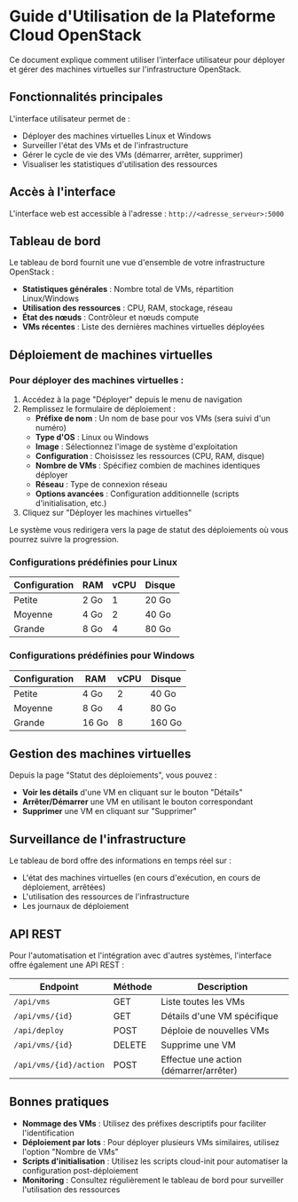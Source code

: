 # Guide d'Utilisation de la Plateforme Cloud OpenStack

Ce document explique comment utiliser l'interface utilisateur pour déployer et gérer des machines virtuelles sur l'infrastructure OpenStack.

## Fonctionnalités principales

L'interface utilisateur permet de :
- Déployer des machines virtuelles Linux et Windows
- Surveiller l'état des VMs et de l'infrastructure
- Gérer le cycle de vie des VMs (démarrer, arrêter, supprimer)
- Visualiser les statistiques d'utilisation des ressources

## Accès à l'interface

L'interface web est accessible à l'adresse : `http://<adresse_serveur>:5000`

## Tableau de bord

Le tableau de bord fournit une vue d'ensemble de votre infrastructure OpenStack :

- **Statistiques générales** : Nombre total de VMs, répartition Linux/Windows
- **Utilisation des ressources** : CPU, RAM, stockage, réseau
- **État des nœuds** : Contrôleur et nœuds compute
- **VMs récentes** : Liste des dernières machines virtuelles déployées

## Déploiement de machines virtuelles

### Pour déployer des machines virtuelles :

1. Accédez à la page "Déployer" depuis le menu de navigation
2. Remplissez le formulaire de déploiement :
   - **Préfixe de nom** : Un nom de base pour vos VMs (sera suivi d'un numéro)
   - **Type d'OS** : Linux ou Windows
   - **Image** : Sélectionnez l'image de système d'exploitation
   - **Configuration** : Choisissez les ressources (CPU, RAM, disque)
   - **Nombre de VMs** : Spécifiez combien de machines identiques déployer
   - **Réseau** : Type de connexion réseau
   - **Options avancées** : Configuration additionnelle (scripts d'initialisation, etc.)
3. Cliquez sur "Déployer les machines virtuelles"

Le système vous redirigera vers la page de statut des déploiements où vous pourrez suivre la progression.

### Configurations prédéfinies pour Linux

| Configuration | RAM | vCPU | Disque |
|--------------|-----|------|--------|
| Petite       | 2 Go | 1    | 20 Go  |
| Moyenne      | 4 Go | 2    | 40 Go  |
| Grande       | 8 Go | 4    | 80 Go  |

### Configurations prédéfinies pour Windows

| Configuration | RAM  | vCPU | Disque |
|--------------|------|------|--------|
| Petite       | 4 Go  | 2    | 40 Go  |
| Moyenne      | 8 Go  | 4    | 80 Go  |
| Grande       | 16 Go | 8    | 160 Go |

## Gestion des machines virtuelles

Depuis la page "Statut des déploiements", vous pouvez :

- **Voir les détails** d'une VM en cliquant sur le bouton "Détails"
- **Arrêter/Démarrer** une VM en utilisant le bouton correspondant
- **Supprimer** une VM en cliquant sur "Supprimer"

## Surveillance de l'infrastructure

Le tableau de bord offre des informations en temps réel sur :

- L'état des machines virtuelles (en cours d'exécution, en cours de déploiement, arrêtées)
- L'utilisation des ressources de l'infrastructure
- Les journaux de déploiement

## API REST

Pour l'automatisation et l'intégration avec d'autres systèmes, l'interface offre également une API REST :

| Endpoint | Méthode | Description |
|----------|--------|-------------|
| `/api/vms` | GET | Liste toutes les VMs |
| `/api/vms/{id}` | GET | Détails d'une VM spécifique |
| `/api/deploy` | POST | Déploie de nouvelles VMs |
| `/api/vms/{id}` | DELETE | Supprime une VM |
| `/api/vms/{id}/action` | POST | Effectue une action (démarrer/arrêter) |

## Bonnes pratiques

- **Nommage des VMs** : Utilisez des préfixes descriptifs pour faciliter l'identification
- **Déploiement par lots** : Pour déployer plusieurs VMs similaires, utilisez l'option "Nombre de VMs"
- **Scripts d'initialisation** : Utilisez les scripts cloud-init pour automatiser la configuration post-déploiement
- **Monitoring** : Consultez régulièrement le tableau de bord pour surveiller l'utilisation des ressources
